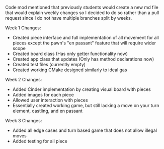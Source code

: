 Code mod mentioned that previously students would create a new md file that would explain weekly changes so I decided to do so rather than a pull request since I do not have multiple branches split by weeks.

Week 1 Changes:

- Created piece interface and full implementation of all movement for all pieces except the pawn's "en passant" feature that will require wider scope
- Created board class (Has only getter functionality now)
- Created app class that updates (Only has method declarations now)
- Created test files (currently empty)
- Created working CMake designed similarly to ideal gas


Week 2 Changes:

- Added Cinder implementation by creating visual board with pieces
- Added images for each piece
- Allowed user interaction with pieces
- Essentially created working game, but still lacking a move on your turn element, castling, and en passant

Week 3 Changes:

- Added all edge cases and turn based game that does not allow illegal moves
- Added testing for all piece
